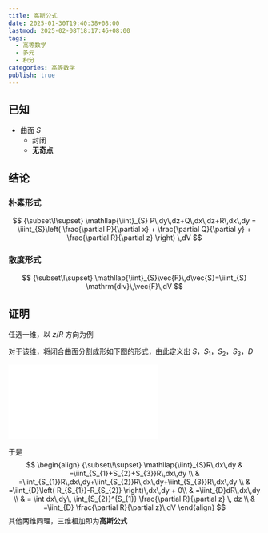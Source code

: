 ```yaml
---
title: 高斯公式
date: 2025-01-30T19:40:38+08:00
lastmod: 2025-02-08T18:17:46+08:00
tags:
  - 高等数学
  - 多元
  - 积分
categories: 高等数学
publish: true
---
```


## 已知

- 曲面 $S$
	- 封闭
	- **无奇点**
## 结论

### 朴素形式
$$
{\subset\!\supset} \mathllap{\iint}_{S} P\,dy\,dz+Q\,dx\,dz+R\,dx\,dy = \iiint_{S}\left( \frac{\partial P}{\partial x} + \frac{\partial Q}{\partial y} + \frac{\partial R}{\partial z} \right) \,dV
$$

### 散度形式

$$
{\subset\!\supset} \mathllap{\iint}_{S}\vec{F}\,d\vec{S}=\iiint_{S} \mathrm{div}\,\vec{F}\,dV
$$

## 证明

任选一维，以 $z$/$R$ 方向为例

对于该维，将闭合曲面分割成形如下图的形式，由此定义出 $S$，$S_{1}$，$S_{2}$，$S_{3}$，$D$

![高等数学 北大版 第三版 下册 (李忠 周建莹) (Z-Library), p.147](../%E9%AB%98%E6%95%B0%E4%B8%8B/%E9%AB%98%E7%AD%89%E6%95%B0%E5%AD%A6%20%E5%8C%97%E5%A4%A7%E7%89%88%20%E7%AC%AC%E4%B8%89%E7%89%88%20%E4%B8%8B%E5%86%8C%20(%E6%9D%8E%E5%BF%A0%20%E5%91%A8%E5%BB%BA%E8%8E%B9)%20(Z-Library).pdf.md#page147andrect240358385520andcolornote)

于是
$$
\begin{align}
{\subset\!\supset} \mathllap{\iint}_{S}R\,dx\,dy & =\iint_{S_{1}+S_{2}+S_{3}}R\,dx\,dy \\
 & =\iint_{S_{1}}R\,dx\,dy+\iint_{S_{2}}R\,dx\,dy+\iint_{S_{3}}R\,dx\,dy \\
 & =\iint_{D}\left( R_{S_{1}}-R_{S_{2}} \right)\,dx\,dy + 0\\
 & =\iint_{D}dR\,dx\,dy \\
 & = \int dx\,dy\, \int_{S_{2}}^{S_{1}} \frac{\partial R}{\partial z} \, dz \\
 & =\iint_{D} \frac{\partial R}{\partial z}\,dV
\end{align}
$$
其他两维同理，三维相加即为**高斯公式**
